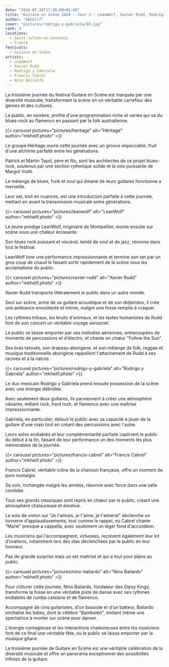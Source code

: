 ```yaml
---
date: "2024-07-20T17:30:00+02:00"
title: "Guitare en Scène 2024 - Jour 3 - LeanWolf, Xavier Rudd, Rodrigo y Gabriela, Francis Cabrel, Nino Baliardo"
author: "mkhelif"
cover: "pictures/rodrigo-y-gabriela/03.jpg"
rank: 8
locations:
  - Saint-Julien-en-Genevois
  - France
festivals:
  - Guitare en Scène
artists:
  - LeanWolf
  - Xavier Rudd
  - Rodrigo y Gabriela
  - Francis Cabrel
  - Nino Baliardo
---
```


La troisième journée du festival Guitare en Scène est marquée par une diversité musicale, transformant la scène en un
véritable carrefour des genres et des cultures.

Le public, en nombre, profite d'une programmation riche et variée qui va du blues-rock au flamenco en passant par la
folk australienne.


{{< carousel pictures="pictures/heritage" alt="Héritage" author="mkhelif.photo" >}}

Le groupe Héritage ouvre cette journée avec un groove impeccable, fruit d'une alchimie parfaite entre les générations.

Patrick et Martin Tayol, père et fils, sont les architectes de ce projet blues-rock, soutenus par une section rythmique
solide et la voix puissante de Margot Viotti.

Le mélange de blues, funk et soul qui émane de leurs guitares fonctionne a merveille.

Leur set, tout en nuances, est une introduction parfaite à cette journée, mettant en avant la transmission musicale
entre générations.


{{< carousel pictures="pictures/leanwolf" alt="LeanWolf" author="mkhelif.photo" >}}

Le jeune prodige LeanWolf, originaire de Montpellier, monte ensuite sur scène sous une chaleur écrasante.

Son blues rock puissant et viscéral, teinté de soul et de jazz, résonne dans tout le festival.

LeanWolf livre une performance impressionnante et termine son set par un gros coup de chaud le faisant sortir
rapidement de la scène sous les acclamations du public.


{{< carousel pictures="pictures/xavier-rudd" alt="Xavier Rudd" author="mkhelif.photo" >}}

Xavier Rudd transporte littéralement le public dans un autre monde.

Seul sur scène, armé de sa guitare acoustique et de son didjeridoo, il crée une ambiance envoûtante et intime, malgré
une fosse remplie à craquer.

Les rythmes tribaux, les bruits d'animaux, et les textes humanistes de Rudd font de son concert un véritable voyage
sensoriel.

Le public se laisse emporter par ses mélodies aériennes, entrecoupées de moments de percussions et d'électro, et chante
en chœur "Follow the Sun".

Ses bras tatoués, son drapeau aborigène, et son mélange de folk, reggae et musique traditionnelle aborigène rappellent
l'attachement de Rudd à ses racines et à la nature.


{{< carousel pictures="pictures/rodrigo-y-gabriela" alt="Rodrigo y Gabriela" author="mkhelif.photo" >}}

Le duo mexicain Rodrigo y Gabriela prend ensuite possession de la scène avec une énergie débridée.

Avec seulement deux guitares, ils parviennent à créer une atmosphère vibrante, mêlant rock, hard rock, et flamenco avec
une maîtrise impressionnante.

Gabriela, en particulier, éblouit le public avec sa capacité à jouer de la guitare d'une main tout en créant des
percussions avec l'autre.

Leurs solos endiablés et leur complémentarité parfaite captivent le public du début à la fin, faisant de leur
performance un des moments les plus mémorables de la journée.


{{< carousel pictures="pictures/francis-cabrel" alt="Francis Cabrel" author="mkhelif.photo" >}}

Francis Cabrel, véritable icône de la chanson française, offre un moment de pure nostalgie.

Sa voix, inchangée malgré les années, résonne avec force dans une salle comblée.

Tous ses grands classiques sont repris en chœur par le public, créant une atmosphère chaleureuse et émotive.

Le solo de violon sur "Je t'aimais, je t'aime, je t'aimerai" déclenche un tonnerre d'applaudissements, tout comme le
rappel, où Cabrel chante "Marie" presque a cappella, avec seulement un léger fond d'accordéon.

Les musiciens qui l'accompagnent, virtuoses, reçoivent également leur lot d’ovations, notamment lors des olas
déclenchées par le public en leur honneur.

Pas de grande surprise mais un set maitrisé et qui a tout pour plaire au public.


{{< carousel pictures="pictures/nino-baliardo" alt="Nino Baliardo" author="mkhelif.photo" >}}

Pour clôturer cette journée, Nino Baliardo, fondateur des Gipsy Kings, transforme la fosse en une véritable piste de
danse avec ses rythmes endiablés de rumba catalane et de flamenco.

Accompagné de cinq guitaristes, d'un bassiste et d'un batteur, Baliardo enchaîne les tubes, dont le célèbre "Bamboleo",
invitant même une spectatrice à monter sur scène pour danser.

L'énergie contagieuse et les interactions chaleureuses entre les musiciens font de ce final une véritable fête, où le
public se laisse emporter par la musique gitane.

La troisième journée de Guitare en Scène est une véritable célébration de la diversité musicale et offre un panorama
exceptionnel des possibilités infinies de la guitare.
